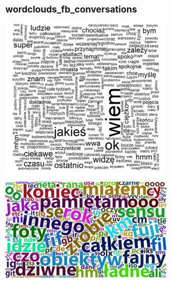 # wordclouds_fb_conversations

![Example wordcloud](https://github.com/marziflora/wordclouds_fb_conversations/blob/main/1.JPG?raw=true)

![Example wordcloud](https://github.com/marziflora/wordclouds_fb_conversations/blob/main/2.JPG?raw=true)

